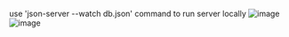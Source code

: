 use 'json-server --watch db.json' command to run server locally
![image](https://user-images.githubusercontent.com/107164584/231919058-71444303-0dc3-4068-a0a2-b56fc9b292f3.png)
![image](https://user-images.githubusercontent.com/107164584/231858136-da21e1b5-1bcf-4a6b-b48b-ce7ba4f5ed52.png)

